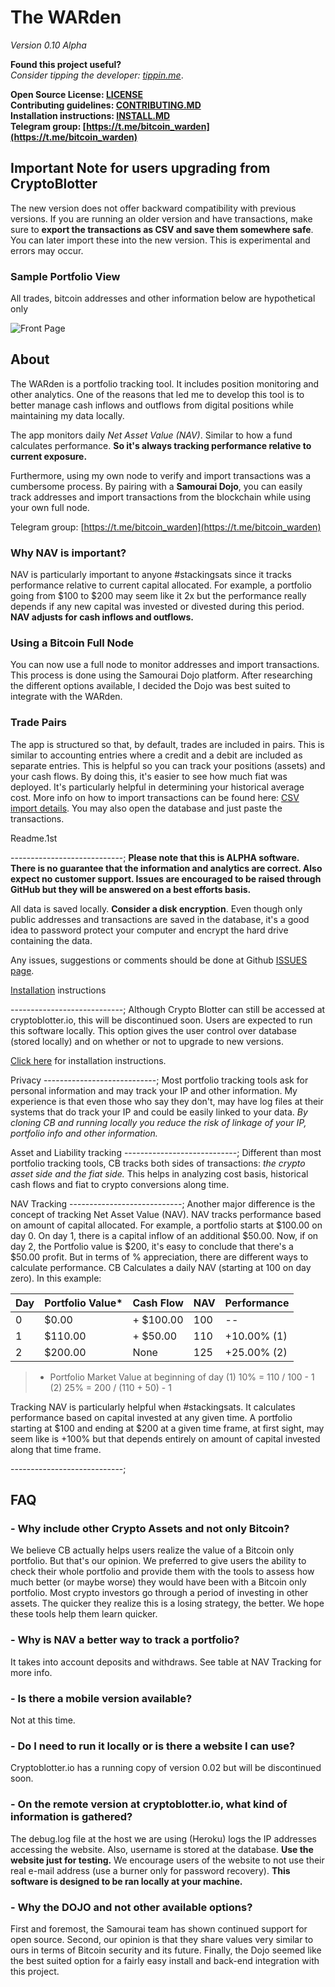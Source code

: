 # The WARden

*Version 0.10 Alpha*

__Found this project useful?__ \
_Consider tipping the developer: [tippin.me](https://tippin.me/@alphaazeta)_.

__Open Source License: [LICENSE](https://github.com/pxsocs/thewarden/blob/master/LICENSE)__\
__Contributing guidelines: [CONTRIBUTING.MD](https://github.com/pxsocs/thewarden/blob/master/CONTRIBUTING.md)__\
__Installation instructions: [INSTALL.MD](https://github.com/pxsocs/thewarden/blob/master/INSTALL.MD)__\
__Telegram group: [https://t.me/bitcoin_warden](https://t.me/bitcoin_warden)__

## Important Note for users upgrading from CryptoBlotter

The new version does not offer backward compatibility with previous versions. If you are running an older version and have transactions, make sure to __export the transactions as CSV and save them somewhere safe__. You can later import these into the new version. This is experimental and errors may occur. 

### Sample Portfolio View
All trades, bitcoin addresses and other information below are hypothetical only

![Front Page](https://github.com/pxsocs/thewarden/blob/master/thewarden/static/images/github_images/portfolio.png)

## About

The WARden is a portfolio tracking tool. It includes position monitoring and other analytics. One of the reasons that led me to develop this tool is to better manage cash inflows and outflows from digital positions while maintaining my data locally.

The app monitors daily _Net Asset Value (NAV)_. Similar to how a fund calculates performance. __So it's always tracking performance relative to current exposure.__

Furthermore, using my own node to verify and import transactions was a cumbersome process. By pairing with a __Samourai Dojo__, you can easily track addresses and import transactions from the blockchain while using your own full node. 

Telegram group: [https://t.me/bitcoin_warden](https://t.me/bitcoin_warden)

### Why NAV is important?

NAV is particularly important to anyone #stackingsats since it tracks performance relative to current capital allocated.
For example, a portfolio going from $100 to $200 may seem like it 2x but the performance really depends if any new capital was invested or divested during this period. __NAV adjusts for cash inflows and outflows.__

### Using a Bitcoin Full Node

You can now use a full node to monitor addresses and import transactions. This process is done using the Samourai Dojo platform. After researching the different options available, I decided the Dojo was best suited to integrate with the WARden. 

### Trade Pairs

The app is structured so that, by default, trades are included in pairs. This is similar to accounting entries where a credit and a debit are included as separate entries.
This is helpful so you can track your positions (assets) and your cash flows.
By doing this, it's easier to see how much fiat was deployed. It's particularly helpful in determining your historical average cost.
More info on how to import transactions can be found here: [CSV import details](http://www.thewarden.io/csvtemplate). You may also open the database and just paste the transactions.

Readme.1st

----------------------------;
**Please note that this is ALPHA software. There is no guarantee that the
information and analytics are correct. Also expect no customer support. Issues are encouraged to be raised through GitHub but they will be answered on a best efforts basis.**

All data is saved locally. __Consider a disk encryption__. Even though only public addresses and transactions are saved in the database, it's a good idea to password protect your computer and encrypt the hard drive containing the data. 

Any issues, suggestions or comments should be done at Github [ISSUES page](https://github.com/issues).


[Installation](https://github.com/pxsocs/thewarden/blob/master/INSTALL.MD) instructions

----------------------------;
Although Crypto Blotter can still be accessed at cryptoblotter.io, this will be discontinued soon. Users are expected to run this software locally. This option gives the user control over database (stored locally) and on whether or not to upgrade to new versions. 

[Click here](https://github.com/pxsocs/thewarden/blob/master/INSTALL.MD) for installation instructions.

Privacy
----------------------------;
Most portfolio tracking tools ask for personal information and may track your IP and other information. My experience is that even those who say they don't, may have log files at their systems that do track your IP and could be easily linked to your data.
_By cloning CB and running locally you reduce the risk of linkage of your IP, portfolio info and other information._

Asset and Liability tracking
----------------------------;
Different than most portfolio tracking tools, CB tracks both sides of transactions: _the crypto asset side and the fiat side._ This helps in analyzing cost basis, historical cash flows and fiat to crypto conversions along time.

NAV Tracking
----------------------------;
Another major difference is the concept of tracking Net Asset Value (NAV).
NAV tracks performance based on amount of capital allocated. For example, a portfolio starts at $100.00 on day 0. On day 1, there is a capital inflow of an additional $50.00. Now, if on day 2, the Portfolio value is $200, it's easy to conclude that there's a $50.00 profit. But in terms of % appreciation, there are different ways to calculate performance.
CB Calculates a daily NAV (starting at 100 on day zero).
In this example:

Day  | Portfolio Value*| Cash Flow  | NAV  | Performance |
-----|-----------------|------------|------|-------------|
0|$0.00|+ $100.00|100|--|
1|$110.00|+ $50.00 |110|+10.00% (1)|
2|$200.00|None|125|+25.00% (2)|

> * Portfolio Market Value at beginning of day
> (1) 10% = 110 / 100 - 1
> (2) 25% = 200 / (110 + 50) - 1

Tracking NAV is particularly helpful when #stackingsats. It calculates performance based on capital invested at any given time. A portfolio starting at $100 and ending at $200 at a given time frame, at first sight, may seem like is +100% but that depends entirely on amount of capital invested
along that time frame.

----------------------------;

## FAQ

### - Why include other Crypto Assets and not only Bitcoin?

We believe CB actually helps users realize the value of a Bitcoin only portfolio. But that's our opinion. We preferred to give users the ability to check their whole portfolio and provide them with the tools to assess how much better (or maybe worse) they would have been with a Bitcoin only portfolio.
Most crypto investors go through a period of investing in other assets. The quicker they realize this is a losing strategy, the better. We hope these tools help them learn quicker.

### - Why is NAV a better way to track a portfolio?

It takes into account deposits and withdraws. See table at NAV Tracking for more info.

### - Is there a mobile version available?

Not at this time.

### - Do I need to run it locally or is there a website I can use?

Cryptoblotter.io has a running copy of version 0.02 but will be discontinued soon.

### - On the remote version at cryptoblotter.io, what kind of information is gathered?

The debug.log file at the host we are using (Heroku) logs the IP addresses accessing the website. Also, username is stored at the database. __Use the website just for testing.__ We encourage users of the website to not use their real e-mail address (use a burner only for password recovery). __This software is designed to be ran locally at your machine.__

### - Why the DOJO and not other available options?

First and foremost, the Samourai team has shown continued support for open source. 
Second, our opinion is that they share values very similar to ours in terms of Bitcoin security and its future. 
Finally, the Dojo seemed like the best suited option for a fairly easy install and back-end integration with this project. 
